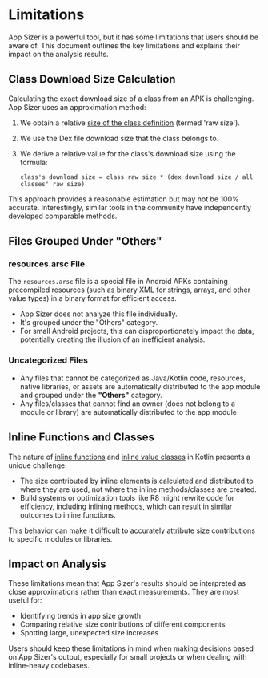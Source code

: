 # Limitations

App Sizer is a powerful tool, but it has some limitations that users should be aware of. This document outlines the key limitations and explains their impact on the analysis results.

## Class Download Size Calculation

Calculating the exact download size of a class from an APK is challenging. App Sizer uses an approximation method:

1. We obtain a relative [size of the class definition][class-size] (termed 'raw size').
2. We use the Dex file download size that the class belongs to.
3. We derive a relative value for the class's download size using the formula:

   ```
   class's download size = class raw size * (dex download size / all classes' raw size)
   ```

This approach provides a reasonable estimation but may not be 100% accurate. Interestingly, similar tools in the community have independently developed comparable methods.

## Files Grouped Under "Others"

### resources.arsc File
The `resources.arsc` file is a special file in Android APKs containing precompiled resources (such as binary XML for strings, arrays, and other value types) in a binary format for efficient access.

- App Sizer does not analyze this file individually.
- It's grouped under the "Others" category.
- For small Android projects, this can disproportionately impact the data, potentially creating the illusion of an inefficient analysis.

### Uncategorized Files
* Any files that cannot be categorized as Java/Kotlin code, resources, native libraries, or assets are automatically distributed to the app module and grouped under the **"Others"** category.
* Any files/classes that cannot find an owner (does not belong to a module or library) are automatically distributed to the app module

## Inline Functions and Classes

The nature of [inline functions][inline-functions] and [inline value classes][inline-class] in Kotlin presents a unique challenge:

- The size contributed by inline elements is calculated and distributed to where they are used, not where the inline methods/classes are created.
- Build systems or optimization tools like R8 might rewrite code for efficiency, including inlining methods, which can result in similar outcomes to inline functions.

This behavior can make it difficult to accurately attribute size contributions to specific modules or libraries.

## Impact on Analysis

These limitations mean that App Sizer's results should be interpreted as close approximations rather than exact measurements. They are most useful for:

- Identifying trends in app size growth
- Comparing relative size contributions of different components
- Spotting large, unexpected size increases

Users should keep these limitations in mind when making decisions based on App Sizer's output, especially for small projects or when dealing with inline-heavy codebases.

[class-size]: https://github.com/JesusFreke/smali/blob/master/dexlib2/src/main/java/org/jf/dexlib2/dexbacked/DexBackedClassDef.java#L505
[inline-functions]: https://kotlinlang.org/docs/inline-functions.html
[inline-class]: https://kotlinlang.org/docs/inline-classes.html